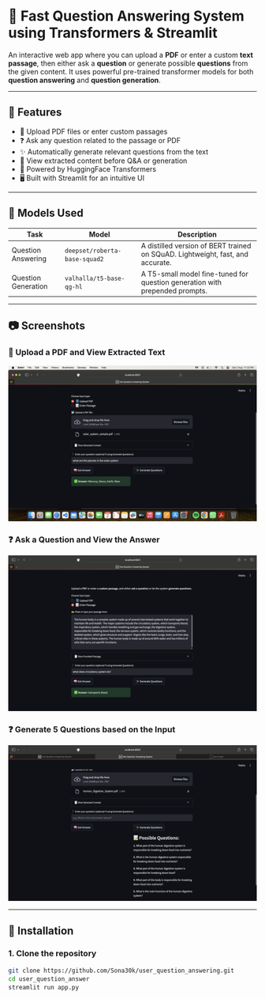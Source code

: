 # 📄 Fast Question Answering System using Transformers & Streamlit

An interactive web app where you can upload a **PDF** or enter a custom **text passage**, then either ask a **question** or generate possible **questions** from the given content. It uses powerful pre-trained transformer models for both **question answering** and **question generation**.

---

## 🚀 Features

- 📂 Upload PDF files or enter custom passages
- ❓ Ask any question related to the passage or PDF
- ✨ Automatically generate relevant questions from the text
- 🧾 View extracted content before Q&A or generation
- 🧠 Powered by HuggingFace Transformers
- 🖥️ Built with Streamlit for an intuitive UI

---

## 🧠 Models Used

| Task                | Model                                      | Description                                                                 |
|---------------------|--------------------------------------------|-----------------------------------------------------------------------------|
| Question Answering  | `deepset/roberta-base-squad2`              | A distilled version of BERT trained on SQuAD. Lightweight, fast, and accurate. |
| Question Generation | `valhalla/t5-base-qg-hl`                   | A T5-small model fine-tuned for question generation with prepended prompts. |


---

## 📷 Screenshots

### 🧾 Upload a PDF and View Extracted Text
![Upload Screenshot](screenshots/src1.png)

### ❓ Ask a Question and View the Answer
![Answer Screenshot](screenshots/src2.png)

### ❓ Generate 5 Questions based on the Input
![Answer Screenshot](screenshots/src3.png)

---

## 🔧 Installation

### 1. Clone the repository
```bash
git clone https://github.com/Sona30k/user_question_answering.git
cd user_question_answer
streamlit run app.py
